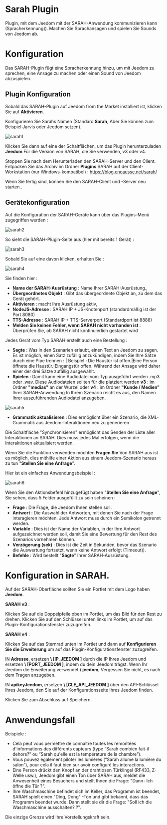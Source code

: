 # Sarah Plugin

Plugin, mit dem Jeedom mit der SARAH-Anwendung kommunizieren kann (Spracherkennung)). Machen Sie Sprachansagen und spielen Sie Sounds von Jeedom ab.

# Konfiguration 

Das SARAH-Plugin fügt eine Spracherkennung hinzu, um mit Jeedom zu sprechen, eine Ansage zu machen oder einen Sound von Jeedom abzuspielen.

## Plugin Konfiguration 

Sobald das SARAH-Plugin auf Jeedom from the Market installiert ist, klicken Sie auf **Aktivieren**.

Konfigurieren Sie Sarahs Namen (Standard **Sarah**, Aber Sie können zum Beispiel Jarvis oder Jeedom setzen).

![sarah1](../images/sarah1.PNG)

Klicken Sie dann auf eine der Schaltflächen, um das Plugin herunterzuladen **Jeedom** Für die Version von SARAH, die Sie verwenden, v3 oder v4.

Stoppen Sie nach dem Herunterladen den SARAH-Server und den Client. Entpacken Sie das Archiv im Ordner **Plugins** SARAH auf der Client-Workstation (nur Windows-kompatibel) :
<https://blog.encausse.net/sarah/>

Wenn Sie fertig sind, können Sie den SARAH-Client und -Server neu starten..

## Gerätekonfiguration 

Auf die Konfiguration der SARAH-Geräte kann über das Plugins-Menü zugegriffen werden :

![sarah2](../images/sarah2.PNG)

So sieht die SARAH-Plugin-Seite aus (hier mit bereits 1 Gerät) :

![sarah3](../images/sarah3.PNG)

Sobald Sie auf eine davon klicken, erhalten Sie :

![sarah4](../images/sarah4.PNG)

Sie finden hier :

-   **Name der SARAH-Ausrüstung** : Name Ihrer SARAH-Ausrüstung.,
-   **Übergeordnetes Objekt** : Gibt das übergeordnete Objekt an, zu dem das Gerät gehört.
-   **Aktivieren** : macht Ihre Ausrüstung aktiv,
-   **NodeJS-Adresse** : SARAH IP + JS-Knotenport (standardmäßig ist der Port 8080)
-   **TTS-Adresse** : SARAH IP + TTS-Serverport (Standardport ist 8888)
-   **Melden Sie keinen Fehler, wenn SARAH nicht vorhanden ist** : Überprüfen Sie, ob SARAH nicht kontinuierlich gestartet wird

Jedes Gerät vom Typ SARAH erstellt auch eine Bestellung :

-   **Sagte** : Was in den Szenarien erlaubt, einen Text an Jeedom zu sagen. Es ist möglich, einen Satz zufällig anzukündigen, indem Sie Ihre Sätze durch eine Pipe trennen : | Beispiel : Die Haustür ist offen.|Eine Person öffnete die Haustür.|Eingangstür offen. Während der Ansage wird daher einer der drei Sätze zufällig ausgewählt.
-   **Spielen** : Damit kann eine Audiodatei vom Typ ausgeführt werden .mp3 oder .wav. Diese Audiodateien sollten für die platziert werden **v3** : im Ordner **"medias"** an der Wurzel oder **v4** : im Ordner **"Kunde / Medien"** Ihrer SARAH-Anwendung In Ihrem Szenario reicht es aus, den Namen Ihrer auszuführenden Audiodatei anzugeben.

![sarah5](../images/sarah5.PNG)

-   **Grammatik aktualisieren** : Dies ermöglicht über ein Szenario, die XML-Grammatik aus Jeedom-Interaktionen neu zu generieren.

Die Schaltfläche "Synchronisieren" ermöglicht das Senden der Liste aller Interaktionen an SARAH. Dies muss jedes Mal erfolgen, wenn die Interaktionen aktualisiert werden.

Wenn Sie die Funktion verwenden möchten **Fragen Sie** Von SARAH aus ist es möglich, dies mithilfe einer Aktion aus einem Jeedom-Szenario heraus zu tun "**Stellen Sie eine Anfrage**".

Hier ist ein einfaches Anwendungsbeispiel :

![sarah6](../images/sarah6.PNG)

Wenn Sie den Aktionsbefehl hinzugefügt haben "**Stellen Sie eine Anfrage**", Sie sehen, dass 5 Felder ausgefüllt zu sein scheinen :

-   **Frage** : Die Frage, die Jeedom Ihnen stellen soll.
-   **Antwort** : Die Auswahl der Antworten, mit denen Sie nach der Frage interagieren möchten. Jede Antwort muss durch ein Semikolon getrennt werden.
-   **Variable** : Dies ist der Name der Variablen, in der Ihre Antwort aufgezeichnet werden soll, damit Sie eine Bewertung für den Rest des Szenarios vornehmen können.
-   **Verzögerung (sek)** : Dies ist die Zeit in Sekunden, bevor das Szenario die Auswertung fortsetzt, wenn keine Antwort erfolgt (Timeout)).
-   **Befehle** : Wird bestellt "**Sagte**" Ihrer SARAH-Ausrüstung.

# Konfiguration in SARAH. 

Auf der SARAH-Oberfläche sollten Sie ein Portlet mit dem Logo haben **Jeedom**.

**SARAH v3** :

Klicken Sie auf die Doppelpfeile oben im Portlet, um das Bild für den Rest zu drehen. Klicken Sie auf den Schlüssel unten links im Portlet, um auf das Plugin-Konfigurationsfenster zuzugreifen.

**SARAH v4** :

Klicken Sie auf das Sternrad unten im Portlet und dann auf **Konfigurieren Sie die Erweiterung** um auf das Plugin-Konfigurationsfenster zuzugreifen.

IN **Adresse**, ersetzen **\ [IP\_JEEDOM \]** durch die IP Ihres Jeedom und ersetzen **\ [PORT\_JEEDOM \]**, indem du dein Jeedom trägst. Wenn Ihr Jeedom die Erweiterung verwendet **/ jeedom**, Vergessen Sie nicht, es nach dem Tragen anzugeben.

IN **apikeyJeedom**, ersetzen **\ [CLE\_API\_JEEDOM \]** über den API-Schlüssel Ihres Jeedom, den Sie auf der Konfigurationsseite Ihres Jeedom finden.

Klicken Sie zum Abschluss auf Speichern.

# Anwendungsfall 

Beispiele :

-   Cela peut vous permettre de connaître toutes les remontées d'informations des différents capteurs (type “Sarah combien fait-il dehors?” ou “Sarah qu'elle est la température de la chambre”).
-   Vous pouvez également piloter les lumières (“Sarah allume la lumière du salon”), pour cela il faut bien sur avoir configuré les interactions.
-   Eine Person drückt den Knopf an der drahtlosen Türklingel (RF433, Z-Welle usw.), Jeedom gibt einen Ton über SARAH aus, meldet die Anwesenheit eines Besuchers und stellt Ihnen die Frage: "Dann- Ich öffne die Tür ?".
-   Ihre Waschmaschine befindet sich im Keller, das Programm ist beendet, SARAH spielt einen "Ding, Dong" -Ton und gibt bekannt, dass das Programm beendet wurde. Dann stellt sie dir die Frage: "Soll ich die Waschmaschine ausschalten? ?".

Die einzige Grenze wird Ihre Vorstellungskraft sein.
